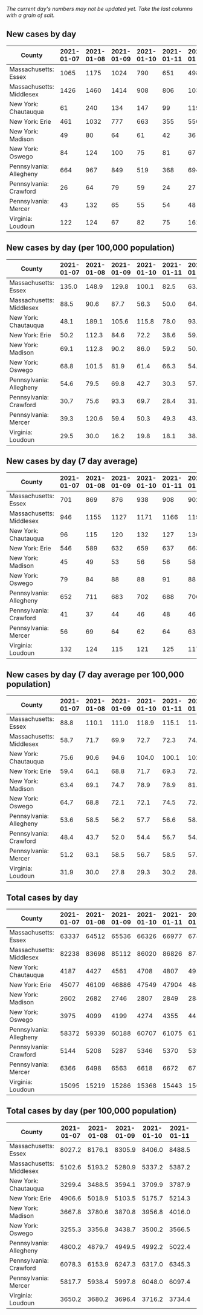 _The current day's numbers may not be updated yet. Take the last columns with a grain of salt._
## New cases by day

| County | 2021-01-07 | 2021-01-08 | 2021-01-09 | 2021-01-10 | 2021-01-11 | 2021-01-12 | 2021-01-13 |
| --- | --- | --- | --- | --- | --- | --- | --- |
| Massachusetts: Essex | 1065 | 1175 | 1024 | 790 | 651 | 498 |  |
| Massachusetts: Middlesex | 1426 | 1460 | 1414 | 908 | 806 | 1038 |  |
| New York: Chautauqua | 61 | 240 | 134 | 147 | 99 | 119 |  |
| New York: Erie | 461 | 1032 | 777 | 663 | 355 | 550 |  |
| New York: Madison | 49 | 80 | 64 | 61 | 42 | 36 |  |
| New York: Oswego | 84 | 124 | 100 | 75 | 81 | 67 |  |
| Pennsylvania: Allegheny | 664 | 967 | 849 | 519 | 368 | 694 |  |
| Pennsylvania: Crawford | 26 | 64 | 79 | 59 | 24 | 27 |  |
| Pennsylvania: Mercer | 43 | 132 | 65 | 55 | 54 | 48 |  |
| Virginia: Loudoun | 122 | 124 | 67 | 82 | 75 | 161 |  |

## New cases by day (per 100,000 population)

| County | 2021-01-07 | 2021-01-08 | 2021-01-09 | 2021-01-10 | 2021-01-11 | 2021-01-12 | 2021-01-13 |
| --- | --- | --- | --- | --- | --- | --- | --- |
| Massachusetts: Essex | 135.0 | 148.9 | 129.8 | 100.1 | 82.5 | 63.1 |  |
| Massachusetts: Middlesex | 88.5 | 90.6 | 87.7 | 56.3 | 50.0 | 64.4 |  |
| New York: Chautauqua | 48.1 | 189.1 | 105.6 | 115.8 | 78.0 | 93.8 |  |
| New York: Erie | 50.2 | 112.3 | 84.6 | 72.2 | 38.6 | 59.9 |  |
| New York: Madison | 69.1 | 112.8 | 90.2 | 86.0 | 59.2 | 50.7 |  |
| New York: Oswego | 68.8 | 101.5 | 81.9 | 61.4 | 66.3 | 54.9 |  |
| Pennsylvania: Allegheny | 54.6 | 79.5 | 69.8 | 42.7 | 30.3 | 57.1 |  |
| Pennsylvania: Crawford | 30.7 | 75.6 | 93.3 | 69.7 | 28.4 | 31.9 |  |
| Pennsylvania: Mercer | 39.3 | 120.6 | 59.4 | 50.3 | 49.3 | 43.9 |  |
| Virginia: Loudoun | 29.5 | 30.0 | 16.2 | 19.8 | 18.1 | 38.9 |  |

## New cases by day (7 day average)

| County | 2021-01-07 | 2021-01-08 | 2021-01-09 | 2021-01-10 | 2021-01-11 | 2021-01-12 | 2021-01-13 |
| --- | --- | --- | --- | --- | --- | --- | --- |
| Massachusetts: Essex | 701 | 869 | 876 | 938 | 908 | 902 |  |
| Massachusetts: Middlesex | 946 | 1155 | 1127 | 1171 | 1166 | 1194 |  |
| New York: Chautauqua | 96 | 115 | 120 | 132 | 127 | 130 |  |
| New York: Erie | 546 | 589 | 632 | 659 | 637 | 663 |  |
| New York: Madison | 45 | 49 | 53 | 56 | 56 | 58 |  |
| New York: Oswego | 79 | 84 | 88 | 88 | 91 | 88 |  |
| Pennsylvania: Allegheny | 652 | 711 | 683 | 702 | 688 | 706 |  |
| Pennsylvania: Crawford | 41 | 37 | 44 | 46 | 48 | 46 |  |
| Pennsylvania: Mercer | 56 | 69 | 64 | 62 | 64 | 63 |  |
| Virginia: Loudoun | 132 | 124 | 115 | 121 | 125 | 117 |  |

## New cases by day (7 day average per 100,000 population)

| County | 2021-01-07 | 2021-01-08 | 2021-01-09 | 2021-01-10 | 2021-01-11 | 2021-01-12 | 2021-01-13 |
| --- | --- | --- | --- | --- | --- | --- | --- |
| Massachusetts: Essex | 88.8 | 110.1 | 111.0 | 118.9 | 115.1 | 114.3 |  |
| Massachusetts: Middlesex | 58.7 | 71.7 | 69.9 | 72.7 | 72.3 | 74.1 |  |
| New York: Chautauqua | 75.6 | 90.6 | 94.6 | 104.0 | 100.1 | 102.4 |  |
| New York: Erie | 59.4 | 64.1 | 68.8 | 71.7 | 69.3 | 72.2 |  |
| New York: Madison | 63.4 | 69.1 | 74.7 | 78.9 | 78.9 | 81.8 |  |
| New York: Oswego | 64.7 | 68.8 | 72.1 | 72.1 | 74.5 | 72.1 |  |
| Pennsylvania: Allegheny | 53.6 | 58.5 | 56.2 | 57.7 | 56.6 | 58.1 |  |
| Pennsylvania: Crawford | 48.4 | 43.7 | 52.0 | 54.4 | 56.7 | 54.4 |  |
| Pennsylvania: Mercer | 51.2 | 63.1 | 58.5 | 56.7 | 58.5 | 57.6 |  |
| Virginia: Loudoun | 31.9 | 30.0 | 27.8 | 29.3 | 30.2 | 28.3 |  |

## Total cases by day

| County | 2021-01-07 | 2021-01-08 | 2021-01-09 | 2021-01-10 | 2021-01-11 | 2021-01-12 | 2021-01-13 |
| --- | --- | --- | --- | --- | --- | --- | --- |
| Massachusetts: Essex | 63337 | 64512 | 65536 | 66326 | 66977 | 67475 |  |
| Massachusetts: Middlesex | 82238 | 83698 | 85112 | 86020 | 86826 | 87864 |  |
| New York: Chautauqua | 4187 | 4427 | 4561 | 4708 | 4807 | 4926 |  |
| New York: Erie | 45077 | 46109 | 46886 | 47549 | 47904 | 48454 |  |
| New York: Madison | 2602 | 2682 | 2746 | 2807 | 2849 | 2885 |  |
| New York: Oswego | 3975 | 4099 | 4199 | 4274 | 4355 | 4422 |  |
| Pennsylvania: Allegheny | 58372 | 59339 | 60188 | 60707 | 61075 | 61769 |  |
| Pennsylvania: Crawford | 5144 | 5208 | 5287 | 5346 | 5370 | 5397 |  |
| Pennsylvania: Mercer | 6366 | 6498 | 6563 | 6618 | 6672 | 6720 |  |
| Virginia: Loudoun | 15095 | 15219 | 15286 | 15368 | 15443 | 15604 |  |

## Total cases by day (per 100,000 population)

| County | 2021-01-07 | 2021-01-08 | 2021-01-09 | 2021-01-10 | 2021-01-11 | 2021-01-12 | 2021-01-13 |
| --- | --- | --- | --- | --- | --- | --- | --- |
| Massachusetts: Essex | 8027.2 | 8176.1 | 8305.9 | 8406.0 | 8488.5 | 8551.6 |  |
| Massachusetts: Middlesex | 5102.6 | 5193.2 | 5280.9 | 5337.2 | 5387.2 | 5451.6 |  |
| New York: Chautauqua | 3299.4 | 3488.5 | 3594.1 | 3709.9 | 3787.9 | 3881.7 |  |
| New York: Erie | 4906.6 | 5018.9 | 5103.5 | 5175.7 | 5214.3 | 5274.2 |  |
| New York: Madison | 3667.8 | 3780.6 | 3870.8 | 3956.8 | 4016.0 | 4066.8 |  |
| New York: Oswego | 3255.3 | 3356.8 | 3438.7 | 3500.2 | 3566.5 | 3621.4 |  |
| Pennsylvania: Allegheny | 4800.2 | 4879.7 | 4949.5 | 4992.2 | 5022.4 | 5079.5 |  |
| Pennsylvania: Crawford | 6078.3 | 6153.9 | 6247.3 | 6317.0 | 6345.3 | 6377.2 |  |
| Pennsylvania: Mercer | 5817.7 | 5938.4 | 5997.8 | 6048.0 | 6097.4 | 6141.2 |  |
| Virginia: Loudoun | 3650.2 | 3680.2 | 3696.4 | 3716.2 | 3734.4 | 3773.3 |  |

